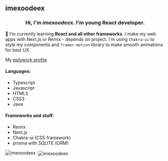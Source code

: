 ## imexoodeex
<h3 align="center">Hi, I'm <i>imexoodeex</i>. I'm young <strong>React developer</strong>.</h3>

🌱 I’m currently learning **React and all other frameworks**. I make my web apps with Next.js or Remix - depends on project. I'm using `Chakra-ui` to style my components and `framer-motion` library to make smooth animations for best UX.

My [polywork profile](https://poly.work/imexoodeex/contact)

#### Languages:
- Typescript
- Javascript
- HTML5
- CSS3
- Java

#### Frameworks and stuff:
- Remix
- Next.js
- Chakra-ui (CSS framework)
- prisma with SQLITE (ORM)

<p><img align="left" src="https://github-readme-stats.vercel.app/api/top-langs?username=imexoodeex&show_icons=true&theme=tokyonight&locale=en&layout=compact" alt="imexoodeex" /></p>


<p>&nbsp;<img align="center" src="https://github-readme-stats.vercel.app/api?username=imexoodeex&show_icons=true&theme=tokyonight&locale=en" alt="imexoodeex" /></p>
